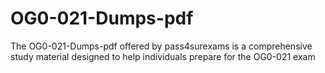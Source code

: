# OG0-021-Dumps-pdf
The OG0-021-Dumps-pdf offered by pass4surexams is a comprehensive study material designed to help individuals prepare for the OG0-021 exam
